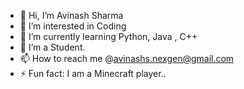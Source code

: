 - 👋 Hi, I’m Avinash Sharma 
- 👀 I’m interested in Coding 
- 🌱 I’m currently learning Python, Java , C++
- 💞️ I’m a Student.
- 📫 How to reach me @avinashs.nexgen@gmail.com
- ⚡ Fun fact: I am a Minecraft player..
